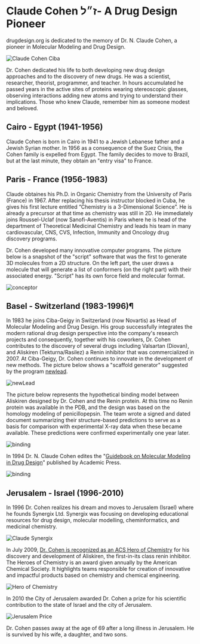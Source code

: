 # Claude Cohen ז״ל- A Drug Design Pioneer 

drugdesign.org is dedicated to the memory of Dr. N. Claude Cohen, a pioneer in Molecular Modeling and Drug Design.

![Claude Cohen Ciba](https://media.drugdesign.org/site/claude-cohen/claude-cohen-ciba.jpg)

Dr. Cohen dedicated his life to both developing new drug design approaches and to the discovery of new drugs. He was a scientist, researcher, theorist, programmer, and teacher. In hours accumulated he passed years in the active sites of proteins wearing stereoscopic glasses, observing interactions adding new atoms and trying to understand their implications.
Those who knew Claude, remember him as someone modest and beloved.

## Cairo - Egypt (1941-1956)

Claude Cohen is born in Cairo in 1941 to a Jewish Lebanese father and a Jewish Syrian mother. In 1956 as a consequence of the Suez Crisis, the Cohen family is expelled from Egypt. The family decides to move to Brazil, but at the last minute, they obtain an "entry visa" to France.

## Paris - France (1956-1983)

Claude obtaines his Ph.D. in Organic Chemistry from the University of Paris (France) in 1967. After replacing his thesis instructor blocked in Cuba, he gives his first lecture entitled “Chemistry is a 3-Dimensional Science”. He is already a precursor at that time as chemistry was still in 2D. He immediately joins Roussel-Uclaf (now Sanofi-Aventis) in Paris where he is head of the department of Theoretical Medicinal Chemistry and leads his team in many cardiovascular, CNS, CVS, Infection, Immunity and Oncology drug discovery programs.

Dr. Cohen developed many innovative computer programs. The picture below is a snapshot of the "script" software that was the first to generate 3D molecules from a 2D structure. On the left part, the user draws a molecule that will generate a list of conformers (on the right part) with their associated energy. "Script" has its own force field and molecular format.

![conceptor](https://media.drugdesign.org/site/claude-cohen/conceptor.png)

## Basel - Switzerland (1983-1996)¶

In 1983 he joins Ciba-Geigy in Switzerland (now Novartis) as Head of Molecular Modeling and Drug Design. His group successfully integrates the modern rational drug design perspective into the company's research projects and consequently, together with his coworkers, Dr. Cohen contributes to the discovery of several drugs including Valsartan (Diovan), and Aliskiren (Tekturna/Rasilez) a Renin inhibitor that was commercialized in 2007. At Ciba-Geigy, Dr. Cohen continues to innovate in the development of new methods. The picture below shows a "scaffold generator" suggested by the program [newlead](https://pubmed.ncbi.nlm.nih.gov/8254618/).


![newLead](https://media.drugdesign.org/site/claude-cohen/newlead.png)

The picture below represents the hypothetical binding model between Aliskiren designed by Dr. Cohen and the Renin protein. At this time no Renin protein was available in the PDB, and the design was based on the homology modeling of penicillopepsin. The team wrote a signed and dated document summarizing their structure-based predictions to serve as a basis for comparison with experimental X-ray data when these became available. These predictions were confirmed experimentally one year later.

![binding](https://media.drugdesign.org/site/claude-cohen/aliskiren-historical-doc.png)

In 1994 Dr. N. Claude Cohen edites the "[Guidebook on Molecular Modeling in Drug Design](https://www.elsevier.com/books/guidebook-on-molecular-modeling-in-drug-design/cohen/978-0-12-178245-0)" published by Academic Press.

![binding](https://media.drugdesign.org/site/claude-cohen/book.jpg)

## Jerusalem - Israel (1996-2010)

In 1996 Dr. Cohen realizes his dream and moves to Jerusalem (Israel) where he founds Synergix Ltd. Synergix was focusing on developing educational resources for drug design, molecular modelling, cheminformatics, and medicinal chemistry.

![Claude Synergix](https://media.drugdesign.org/site/claude-cohen/claude-cohen-synergix.jpg)

In July 2009, [Dr. Cohen is recognized as an ACS Hero of Chemistry](https://cen.acs.org/articles/87/i38/ACS-Honors-Heroes-Chemistry-2009.html) for his discovery and development of Aliskiren, the first-in-its class renin inhibitor.
The Heroes of Chemistry is an award given annually by the American Chemical Society. It highlights teams responsible for creation of innovative and impactful products based on chemistry and chemical engineering.

![Hero of Chemistry](https://media.drugdesign.org/site/claude-cohen/hero-of-chemistry.png)

In 2010 the City of Jerusalem awarded Dr. Cohen a prize for his scientific contribution to the state of Israel and the city of Jerusalem.

![Jerusalem Price](https://media.drugdesign.org/site/claude-cohen/jerusalem-price.jpg)

Dr. Cohen passes away at the age of 69 after a long illness in Jerusalem. He is survived by his wife, a daughter, and two sons.

